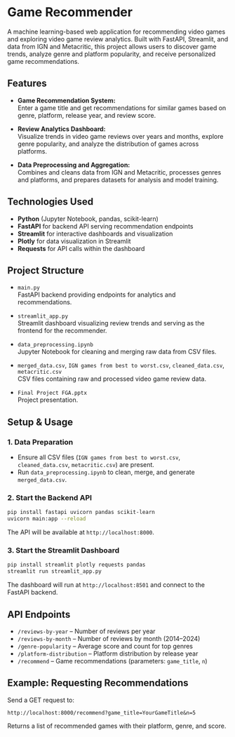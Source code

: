 # Game Recommender

A machine learning-based web application for recommending video games and exploring video game review analytics. Built with FastAPI, Streamlit, and data from IGN and Metacritic, this project allows users to discover game trends, analyze genre and platform popularity, and receive personalized game recommendations.

## Features

- **Game Recommendation System:**  
  Enter a game title and get recommendations for similar games based on genre, platform, release year, and review score.

- **Review Analytics Dashboard:**  
  Visualize trends in video game reviews over years and months, explore genre popularity, and analyze the distribution of games across platforms.

- **Data Preprocessing and Aggregation:**  
  Combines and cleans data from IGN and Metacritic, processes genres and platforms, and prepares datasets for analysis and model training.

## Technologies Used

- **Python** (Jupyter Notebook, pandas, scikit-learn)
- **FastAPI** for backend API serving recommendation endpoints
- **Streamlit** for interactive dashboards and visualization
- **Plotly** for data visualization in Streamlit
- **Requests** for API calls within the dashboard

## Project Structure

- `main.py`  
  FastAPI backend providing endpoints for analytics and recommendations.

- `streamlit_app.py`  
  Streamlit dashboard visualizing review trends and serving as the frontend for the recommender.

- `data_preprocessing.ipynb`  
  Jupyter Notebook for cleaning and merging raw data from CSV files.

- `merged_data.csv`, `IGN games from best to worst.csv`, `cleaned_data.csv`, `metacritic.csv`  
  CSV files containing raw and processed video game review data.

- `Final Project FGA.pptx`  
  Project presentation.

## Setup & Usage

### 1. Data Preparation

- Ensure all CSV files (`IGN games from best to worst.csv`, `cleaned_data.csv`, `metacritic.csv`) are present.
- Run `data_preprocessing.ipynb` to clean, merge, and generate `merged_data.csv`.

### 2. Start the Backend API

```bash
pip install fastapi uvicorn pandas scikit-learn
uvicorn main:app --reload
```
The API will be available at `http://localhost:8000`.

### 3. Start the Streamlit Dashboard

```bash
pip install streamlit plotly requests pandas
streamlit run streamlit_app.py
```
The dashboard will run at `http://localhost:8501` and connect to the FastAPI backend.

## API Endpoints

- `/reviews-by-year` – Number of reviews per year
- `/reviews-by-month` – Number of reviews by month (2014–2024)
- `/genre-popularity` – Average score and count for top genres
- `/platform-distribution` – Platform distribution by release year
- `/recommend` – Game recommendations (parameters: `game_title`, `n`)

## Example: Requesting Recommendations

Send a GET request to:
```
http://localhost:8000/recommend?game_title=YourGameTitle&n=5
```
Returns a list of recommended games with their platform, genre, and score.
